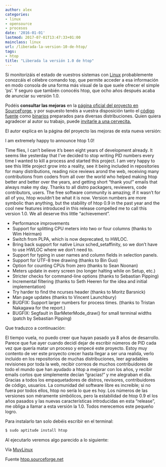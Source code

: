 ```yaml
---
author: alex
categories:
- linux
- opensource
- procesos
date: '2016-01-01'
lastmod: 2017-07-01T13:47:33+01:00
mainclass: linux
url: /liberada-la-version-10-de-htop/
tags:
- htop
title: "Liberada la versión 1.0 de htop"
---
```


Si monitorizáis el estado de vuestros sistemas con [Linux][1] probablemente conozcáis el célebre comando top, que permite acceder a esa información en modo consola de una forma más visual de la que suele ofrecer el simple ‘ps’. Y seguro que también conocéis htop, que ocho años después acaba de anunciar su versión 1.0.

Podéis **consultar las mejoras** en la <a target="_blank" href="http://htop.sourceforge.net/index.php?page=downloads">página oficial del proyecto en SourceForge</a>, y por supuesto tenéis a vuestra disposición tanto el <a target="_blank" href="http://htop.sourceforge.net/index.php?page=downloads#sources">código fuente</a> como [binarios][2] preparados para diversas distribuciones. Quien quiera agradecer al autor su trabajo, puede <a target="_blank" href="http://sourceforge.net/donate/index.php?group_id=108839">invitarle a una cervecita.</a>

El autor explica en la página del proyecto las mejoras de esta nueva versión:

<!--more--><!--ad-->

I am extremely happy to announce htop 1.0!

Time flies, I can&#8217;t believe it&#8217;s been eight years of development
already. It seems like yesterday that I&#8217;ve decided to stop writing PID
numbers every time I wanted to kill a process and started this
project. I am very happy to see this little project grow into a
reality, see it being included in repositories for many distributions,
reading nice reviews arond the web, receiving many contributions from
coders from all over the world who helped making htop better and
better over the years, and getting short &#8220;thank you!&#8221; emails that
always make my day. Thanks to all distro packagers, reviewers, code
contributors, users. The free software community is amazing; if it
wasn&#8217;t for all of you, htop wouldn&#8217;t be what it is now. Version
numbers are more symbolic than anything, but the stability of htop 0.9
in the past year and the cool new features introduced in this release
compelled me to call this version 1.0. We all deserve this little
&#8220;achievement&#8221;.

*   Performance improvements
*   Support for splitting CPU meters into two or four columns (thanks to Wim Heirman)
*   Switch from PLPA, which is now deprecated, to HWLOC.
*   Bring back support for native Linux sched_setaffinity, so we don’t have to use HWLOC where we don’t need to.
*   Support for typing in user names and column fields in selection panels.
*   Support for UTF-8 tree drawing (thanks to Bin Guo)
*   Option for counting CPUs from zero (thanks to Sean Noonan)
*   Meters update in every screen (no longer halting while on Setup, etc.)
*   Stricter checks for command-line options (thanks to Sebastian Pipping)
*   Incremental filtering (thanks to Seth Heeren for the idea and initial implementation)
*   Try harder to find the ncurses header (thanks to Moritz Barsnick)
*   Man page updates (thanks to Vincent Launchbury)
*   BUGFIX: Support larger numbers for process times.  (thanks to Tristan Nakagawa for the report.)
*   BUGFIX: Segfault in BarMeterMode_draw() for small terminal widths (patch by Sebastian Pipping)

Que traduzco a continuación:

El tiempo vuela, no puedo creer que hayan pasado ya 8 años de desarrollo. Parece que fue ayer cuando decidí dejar de escribir números de PID cada vez que quería matar un proceso y empecé este proyecto. Estoy muy contento de ver este proyecto crecer hasta llegar a ser una realida, verlo incluido en los repositorios de muchas distribuciones, leer agradables revisiones por toda la web, recibir correos de muchos contribuidores de todo el mundo que han ayudado a htop a mejorar con los años, y recibir emails cortos que simplemente decían &#8220;gracias!&#8221; y me alegraban el día. Gracias a todos los empaquetadores de distros, revisores, contribuidores de código, usuarios. La comunidad del software libre es increible; si no fuera por todos ellos, htop no sería lo que es hoy. Los números de las versiones son méramente simbólicos, pero la estabilidad de htop 0.9 el los años pasados y las nuevas características introducidas en esta &#8220;release&#8221;, me obliga a llamar a esta versión la 1.0. Todos merecemos este pequeño logro.

Para instalarlo tan solo debéis escribir en el terminal:

```bash
$ sudo aptitude install htop
```

Al ejecutarlo veremos algo parecido a lo siguiente:

<figure>
    <amp-img sizes="(min-width: 800px) 800px, 100vw" on="tap:lightbox1" role="button" tabindex="0" layout="responsive" alt="linux htop" width="800" height="640" src="https://4.bp.blogspot.com/-ZCdSHEPwhvc/TswerYkwIZI/AAAAAAAAB1U/j909jru88cU/s800/Screenshot-Terminal.png"></amp-img>
</figure>

Vía <a target="_blank" href="http://www.muylinux.com/2011/11/22/ocho-anos-despues-llega-htop-1-0/">MuyLinux</a>

Fuente <a target="_blank" href="http://htop.sourceforge.net/index.php?page=main">htop.sourceforge.net</a>

 [1]: https://elbauldelprogramador.com/tags/linux
 [2]: http://htop.sourceforge.net/index.php?page=downloads#binaries
